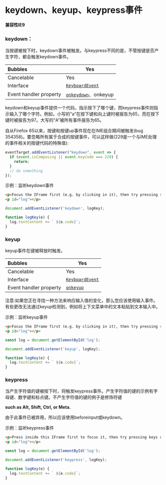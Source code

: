# keydown、keyup、keypress事件

**兼容性IE9**

### keydown：

当按键被按下时，keydown事件被触发。与keypress不同的是，不管按键是否产生字符，都会触发keydown事件。

| Bubbles                | Yes                                                          |
| :--------------------- | ------------------------------------------------------------ |
| Cancelable             | Yes                                                          |
| Interface              | [`KeyboardEvent`](https://developer.mozilla.org/en-US/docs/Web/API/KeyboardEvent) |
| Event handler property | [`onkeydown`](https://developer.mozilla.org/en-US/docs/Web/API/GlobalEventHandlers/onkeydown)、onkeyup |

keydown和keyup事件提供一个代码，指示按下了哪个键，而keypress事件则指示输入了哪个字符。例如，小写的“a”在按下键和向上键时被报告为65，而在按下键时被报告为97。大写的“A”被所有事件报告为65。

自从Firefox 65以来，按键和按键up事件现在在IME组合期间被触发(bug 354358)。要忽略所有属于合成的按键事件，可以这样做(229是一个与IME处理的事件相关的按键代码的特殊值):

```js
eventTarget.addEventListener("keydown", event => {
  if (event.isComposing || event.keyCode === 229) {
    return;
  }
  // do something
});
```

示例：监听keydown事件

```html
<p>Focus the IFrame first (e.g. by clicking in it), then try pressing some keys.</p>
<p id="log"></p>
```

```js
document.addEventListener('keydown', logKey);

function logKey(e) {
  log.textContent += ` ${e.code}`;
}
```

### keyup

keyup事件在键被释放时触发。

| Bubbles                | Yes                                                          |
| :--------------------- | ------------------------------------------------------------ |
| Cancelable             | Yes                                                          |
| Interface              | [`KeyboardEvent`](https://developer.mozilla.org/en-US/docs/Web/API/KeyboardEvent) |
| Event handler property | [`onkeyup`](https://developer.mozilla.org/en-US/docs/Web/API/GlobalEventHandlers/onkeyup) |

注意:如果您正在寻找一种方法来响应输入值的变化，那么您应该使用输入事件。有些更改无法通过keyup检测到，例如将上下文菜单中的文本粘贴到文本输入中。

示例：监听keyup事件

```html
<p>Focus the IFrame first (e.g. by clicking in it), then try pressing some keys.</p>
<p id="log"></p>
```

```js
const log = document.getElementById('log');

document.addEventListener('keyup', logKey);

function logKey(e) {
  log.textContent += ` ${e.code}`;
}
```



### keypress

当产生字符值的键被按下时，将触发keypress事件。产生字符值的键的示例有字母键、数字键和标点键。不产生字符值的键的例子是修饰符键

**such as Alt, Shift, Ctrl, or Meta.**

由于此事件已被弃用，所以应该使用beforeinput或keydown。

示例：监听keypress事件

```html
<p>Press inside this IFrame first to focus it, then try pressing keys on the keyboard.</p>
<p id="log"></p>
```



```js
const log = document.getElementById('log');

document.addEventListener('keypress', logKey);

function logKey(e) {
  log.textContent += ` ${e.code}`;
}
```



